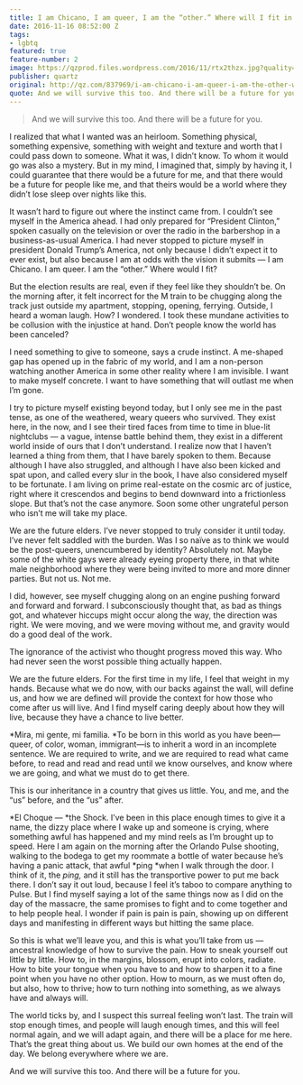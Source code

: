 ```yaml
---
title: I am Chicano, I am queer, I am the “other.” Where will I fit in Trump’s America?
date: 2016-11-16 08:52:00 Z
tags:
- lgbtq
featured: true
feature-number: 2
image: https://qzprod.files.wordpress.com/2016/11/rtx2thzx.jpg?quality=80&strip=all&w=3200
publisher: quartz
original: http://qz.com/837969/i-am-chicano-i-am-queer-i-am-the-other-where-will-i-fit-in-trumps-america/
quote: And we will survive this too. And there will be a future for you.
---
```


> And we will survive this too. And there will be a future for you.

I realized that what I wanted was an heirloom. Something physical, something expensive, something with weight and texture and worth that I could pass down to someone. What it was, I didn’t know. To whom it would go was also a mystery. But in my mind, I imagined that, simply by having it, I could guarantee that there would be a future for me, and that there would be a future for people like me, and that theirs would be a world where they didn’t lose sleep over nights like this.

It wasn’t hard to figure out where the instinct came from. I couldn’t see myself in the America ahead. I had only prepared for “President Clinton,” spoken casually on the television or over the radio in the barbershop in a business-as-usual America. I had never stopped to picture myself in president Donald Trump’s America, not only because I didn’t expect it to ever exist, but also because I am at odds with the vision it submits — I am Chicano. I am queer. I am the “other.” Where would I fit?

But the election results are real, even if they feel like they shouldn’t be. On the morning after, it felt incorrect for the M train to be chugging along the track just outside my apartment, stopping, opening, ferrying. Outside, I heard a woman laugh. How? I wondered. I took these mundane activities to be collusion with the injustice at hand. Don’t people know the world has been canceled?

I need something to give to someone, says a crude instinct. A me-shaped gap has opened up in the fabric of my world, and I am a non-person watching another America in some other reality where I am invisible. I want to make myself concrete. I want to have something that will outlast me when I’m gone.

I try to picture myself existing beyond today, but I only see me in the past tense, as one of the weathered, weary queers who survived. They exist here, in the now, and I see their tired faces from time to time in blue-lit nightclubs — a vague, intense battle behind them, they exist in a different world inside of ours that I don’t understand. I realize now that I haven’t learned a thing from them, that I have barely spoken to them. Because although I have also struggled, and although I have also been kicked and spat upon, and called every slur in the book, I have also considered myself to be fortunate. I am living on prime real-estate on the cosmic arc of justice, right where it crescendos and begins to bend downward into a frictionless slope. But that’s not the case anymore. Soon some other ungrateful person who isn’t me will take my place.

We are the future elders. I’ve never stopped to truly consider it until today. I’ve never felt saddled with the burden. Was I so naïve as to think we would be the post-queers, unencumbered by identity? Absolutely not. Maybe some of the white gays were already eyeing property there, in that white male neighborhood where they were being invited to more and more dinner parties. But not us. Not me.

I did, however, see myself chugging along on an engine pushing forward and forward and forward. I subconsciously thought that, as bad as things got, and whatever hiccups might occur along the way, the direction was right. We were moving, and we were moving without me, and gravity would do a good deal of the work.

The ignorance of the activist who thought progress moved this way. Who had never seen the worst possible thing actually happen.

We are the future elders. For the first time in my life, I feel that weight in my hands. Because what we do now, with our backs against the wall, will define us, and how we are defined will provide the context for how those who come after us will live. And I find myself caring deeply about how they will live, because they have a chance to live better.

*Mira, mi gente, mi familia. *To be born in this world as you have been—queer, of color, woman, immigrant—is to inherit a word in an incomplete sentence. We are required to write, and we are required to read what came before, to read and read and read until we know ourselves, and know where we are going, and what we must do to get there.

This is our inheritance in a country that gives us little. You, and me, and the “us” before, and the “us” after.

*El Choque — *the Shock. I’ve been in this place enough times to give it a name, the dizzy place where I wake up and someone is crying, where something awful has happened and my mind reels as I’m brought up to speed. Here I am again on the morning after the Orlando Pulse shooting, walking to the bodega to get my roommate a bottle of water because he’s having a panic attack, that awful *ping *when I walk through the door. I think of it, the *ping,* and it still has the transportive power to put me back there. I don’t say it out loud, because I feel it’s taboo to compare anything to Pulse. But I find myself saying a lot of the same things now as I did on the day of the massacre, the same promises to fight and to come together and to help people heal. I wonder if pain is pain is pain, showing up on different days and manifesting in different ways but hitting the same place.

So this is what we’ll leave you, and this is what you’ll take from us — ancestral knowledge of how to survive the pain. How to sneak yourself out little by little. How to, in the margins, blossom, erupt into colors, radiate. How to bite your tongue when you have to and how to sharpen it to a fine point when you have no other option. How to mourn, as we must often do, but also, how to thrive; how to turn nothing into something, as we always have and always will.

The world ticks by, and I suspect this surreal feeling won’t last. The train will stop enough times, and people will laugh enough times, and this will feel normal again, and we will adapt again, and there will be a place for me here. That’s the great thing about us. We build our own homes at the end of the day. We belong everywhere where we are.

And we will survive this too. And there will be a future for you.